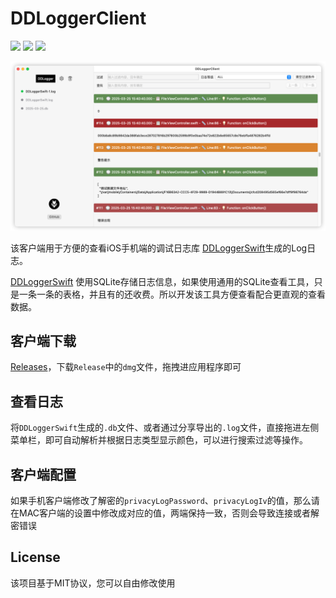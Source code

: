 # DDLoggerClient

![](https://img.shields.io/badge/platform-MacOS-brightgreen) ![](https://img.shields.io/badge/interface-swiftUI-brightgreen) ![](https://img.shields.io/badge/license-MIT-brightgreen) 

![](./preview/Jietu20220731-212644.png)

该客户端用于方便的查看iOS手机端的调试日志库 [DDLoggerSwift](https://github.com/DamonHu/DDLoggerSwift)生成的Log日志。

[DDLoggerSwift](https://github.com/DamonHu/DDLoggerSwift) 使用SQLite存储日志信息，如果使用通用的SQLite查看工具，只是一条一条的表格，并且有的还收费。所以开发该工具方便查看配合更直观的查看数据。

## 客户端下载

[Releases](https://github.com/DamonHu/DDLoggerClient/releases)，下载`Release`中的`dmg`文件，拖拽进应用程序即可

## 查看日志

将`DDLoggerSwift`生成的`.db`文件、或者通过分享导出的`.log`文件，直接拖进左侧菜单栏，即可自动解析并根据日志类型显示颜色，可以进行搜索过滤等操作。

## 客户端配置

如果手机客户端修改了解密的`privacyLogPassword`、`privacyLogIv`的值，那么请在MAC客户端的设置中修改成对应的值，两端保持一致，否则会导致连接或者解密错误

## License

该项目基于MIT协议，您可以自由修改使用